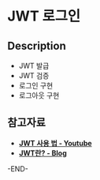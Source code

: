 # JWT 로그인

## Description
- JWT 발급
- JWT 검증
- 로그인 구현
- 로그아웃 구현

## 참고자료
- **[JWT 사용 법 - Youtube](https://www.youtube.com/watch?v=VePjN663uwc)**
- **[JWT란? - Blog](https://bit.ly/3CB0OoY)**

-END-
